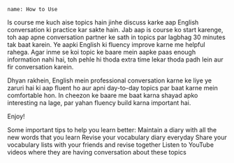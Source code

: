 ```ngMeta
name: How to Use
```

Is course me kuch aise topics hain jinhe discuss karke aap English conversation ki practice kar sakte hain. Jab aap is course ko start karenge, toh aap apne conversation partner ke sath in topics par lagbhag 30 minutes tak baat karein. Ye aapki English ki fluency improve karne me helpful rahega. Agar inme se koi topic ke baare mein aapke paas enough information nahi hai, toh pehle hi thoda extra time lekar thoda padh lein aur fir conversation karein.

Dhyan rakhein, English mein professional conversation karne ke liye ye zaruri hai ki aap fluent ho aur apni day-to-day topics par baat karne mein comfortable hon. In cheezon ke baare me baat karna shayad apko interesting na lage, par yahan fluency build karna important hai.

Enjoy!

Some important tips to help you learn better:
Maintain a diary with all the new words that you learn
Revise your vocabulary diary everyday
Share your vocabulary lists with your friends and revise together
Listen to YouTube videos where they are having conversation about these topics
